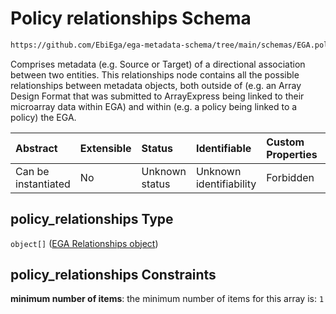 # Policy relationships Schema

```txt
https://github.com/EbiEga/ega-metadata-schema/tree/main/schemas/EGA.policy.json#/properties/policy_relationships
```

Comprises metadata (e.g. Source or Target) of a directional association between two entities. This relationships node contains all the possible relationships between metadata objects, both outside of (e.g. an Array Design Format that was submitted to ArrayExpress being linked to their microarray data within EGA) and within (e.g. a policy being linked to a policy) the EGA.

| Abstract            | Extensible | Status         | Identifiable            | Custom Properties | Additional Properties | Access Restrictions | Defined In                                                        |
| :------------------ | :--------- | :------------- | :---------------------- | :---------------- | :-------------------- | :------------------ | :---------------------------------------------------------------- |
| Can be instantiated | No         | Unknown status | Unknown identifiability | Forbidden         | Forbidden             | none                | [EGA.policy.json*](../out/EGA.policy.json "open original schema") |

## policy_relationships Type

`object[]` ([EGA Relationships object](ega-12-definitions-ega-relationships-object.md))

## policy_relationships Constraints

**minimum number of items**: the minimum number of items for this array is: `1`
